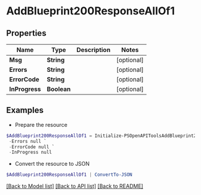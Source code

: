 # AddBlueprint200ResponseAllOf1
## Properties

Name | Type | Description | Notes
------------ | ------------- | ------------- | -------------
**Msg** | **String** |  | [optional] 
**Errors** | **String** |  | [optional] 
**ErrorCode** | **String** |  | [optional] 
**InProgress** | **Boolean** |  | [optional] 

## Examples

- Prepare the resource
```powershell
$AddBlueprint200ResponseAllOf1 = Initialize-PSOpenAPIToolsAddBlueprint200ResponseAllOf1  -Msg null `
 -Errors null `
 -ErrorCode null `
 -InProgress null
```

- Convert the resource to JSON
```powershell
$AddBlueprint200ResponseAllOf1 | ConvertTo-JSON
```

[[Back to Model list]](../README.md#documentation-for-models) [[Back to API list]](../README.md#documentation-for-api-endpoints) [[Back to README]](../README.md)

